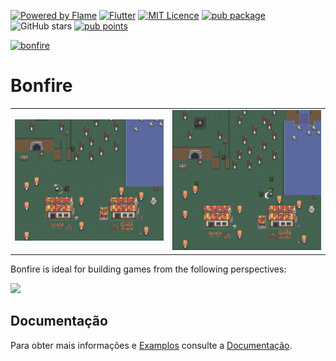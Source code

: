 [![Powered by Flame](https://img.shields.io/badge/Powered%20by-%F0%9F%94%A5-orange.svg)](https://flame-engine.org)
[![Flutter](https://img.shields.io/badge/Made%20with-Flutter-blue.svg)](https://flutter.dev/)
[![MIT Licence](https://badges.frapsoft.com/os/mit/mit.svg?v=103)](https://opensource.org/licenses/mit-license.php)
[![pub package](https://img.shields.io/pub/v/bonfire.svg)](https://pub.dev/packages/bonfire)
![GitHub stars](https://img.shields.io/github/stars/RafaelBarbosatec/bonfire)
[![pub points](https://img.shields.io/pub/points/bonfire?logo=dart)](https://pub.dev/packages/bonfire/score)

[![bonfire](https://raw.githubusercontent.com/RafaelBarbosatec/bonfire/master/media/bonfire.gif)](https://bonfire-engine.github.io/)

# Bonfire

|   |    |
| ------------------- | ------------------- |
| ![](https://github.com/RainanhSantos/eternalescape/blob/main/assets/images/img1.png) |  ![](https://github.com/RainanhSantos/eternalescape/blob/main/assets/images/img2.png) |

Bonfire is ideal for building games from the following perspectives:

![](https://bonfire-engine.github.io/_media/perspectiva.png)

## Documentação

Para obter mais informações e [Examplos](https://bonfire-engine.github.io/#/examples) consulte a [Documentação](https://bonfire-engine.github.io/).
